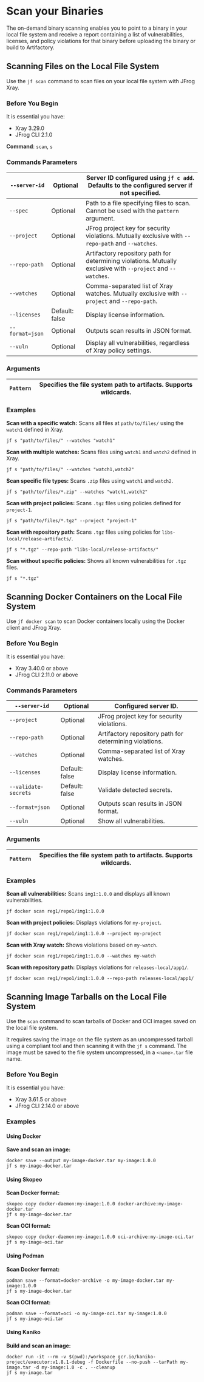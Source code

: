# Scan your Binaries

The on-demand binary scanning enables you to point to a binary in your local file system and receive a report containing a list of vulnerabilities, licenses, and policy violations for that binary before uploading the binary or build to Artifactory.

## Scanning Files on the Local File System

Use the `jf scan` command to scan files on your local file system with JFrog Xray.

### **Before You Begin**

It is essential you have:

* Xray 3.29.0
* JFrog CLI 2.1.0

**Command**: `scan`, `s`

### Commands Parameters

| `--server-id`   | Optional       | Server ID configured using `jf c add`. Defaults to the configured server if not specified.                   |
| --------------- | -------------- | ------------------------------------------------------------------------------------------------------------ |
| `--spec`        | Optional       | Path to a file specifying files to scan. Cannot be used with the `pattern` argument.                         |
| `--project`     | Optional       | JFrog project key for security violations. Mutually exclusive with `--repo-path` and `--watches`.            |
| `--repo-path`   | Optional       | Artifactory repository path for determining violations. Mutually exclusive with `--project` and `--watches`. |
| `--watches`     | Optional       | Comma-separated list of Xray watches. Mutually exclusive with `--project` and `--repo-path`.                 |
| `--licenses`    | Default: false | Display license information.                                                                                 |
| `--format=json` | Optional       | Outputs scan results in JSON format.                                                                         |
| `--vuln`        | Optional       | Display all vulnerabilities, regardless of Xray policy settings.                                             |

### **Arguments**

| `Pattern` | Specifies the file system path to artifacts. Supports wildcards. |
| --------- | ---------------------------------------------------------------- |

### Examples

**Scan with a specific watch:** Scans all files at `path/to/files/` using the `watch1` defined in Xray.

```
jf s "path/to/files/" --watches "watch1"
```

**Scan with multiple watches:** Scans files using `watch1` and `watch2` defined in Xray.

```
jf s "path/to/files/" --watches "watch1,watch2"
```

**Scan specific file types:** Scans `.zip` files using `watch1` and `watch2`.

```
jf s "path/to/files/*.zip" --watches "watch1,watch2"
```

**Scan with project policies:** Scans `.tgz` files using policies defined for `project-1`.

```
jf s "path/to/files/*.tgz" --project "project-1"
```

**Scan with repository path:** Scans `.tgz` files using policies for `libs-local/release-artifacts/`.

```
jf s "*.tgz" --repo-path "libs-local/release-artifacts/"
```

**Scan without specific policies:** Shows all known vulnerabilities for `.tgz` files.

```
jf s "*.tgz"
```

## Scanning Docker Containers on the Local File System

Use `jf docker scan` to scan Docker containers locally using the Docker client and JFrog Xray.

### **Before You Begin**

It is essential you have:

* Xray 3.40.0 or above
* JFrog CLI 2.11.0 or above

### Commands Parameters

| `--server-id`        | Optional       | Configured server ID.                                   |
| -------------------- | -------------- | ------------------------------------------------------- |
| `--project`          | Optional       | JFrog project key for security violations.              |
| `--repo-path`        | Optional       | Artifactory repository path for determining violations. |
| `--watches`          | Optional       | Comma-separated list of Xray watches.                   |
| `--licenses`         | Default: false | Display license information.                            |
| `--validate-secrets` | Default: false | Validate detected secrets.                              |
| `--format=json`      | Optional       | Outputs scan results in JSON format.                    |
| `--vuln`             | Optional       | Show all vulnerabilities.                               |

### **Arguments**

| `Pattern` | Specifies the file system path to artifacts. Supports wildcards. |
| --------- | ---------------------------------------------------------------- |

### **Examples**

**Scan all vulnerabilities:** Scans `img1:1.0.0` and displays all known vulnerabilities.

```
jf docker scan reg1/repo1/img1:1.0.0
```

**Scan with project policies:** Displays violations for `my-project`.

```
jf docker scan reg1/repo1/img1:1.0.0 --project my-project
```

**Scan with Xray watch:** Shows violations based on `my-watch`.

```
jf docker scan reg1/repo1/img1:1.0.0 --watches my-watch
```

**Scan with repository path:** Displays violations for `releases-local/app1/`.

```
jf docker scan reg1/repo1/img1:1.0.0 --repo-path releases-local/app1/
```

## Scanning Image Tarballs on the Local File System

Use the `scan` command to scan tarballs of Docker and OCI images saved on the local file system.

It requires saving the image on the file system as an uncompressed tarball using a compliant tool and then scanning it with the `jf s` command. The image must be saved to the file system uncompressed, in a `<name>.tar` file name.

### **Before You Begin**

It is essential you have:

* Xray 3.61.5 or above
* JFrog CLI 2.14.0 or above

### Examples

#### **Using Docker**

**Save and scan an image:**

```
docker save --output my-image-docker.tar my-image:1.0.0
jf s my-image-docker.tar
```

#### **Using Skopeo**

**Scan Docker format:**

```
skopeo copy docker-daemon:my-image:1.0.0 docker-archive:my-image-docker.tar
jf s my-image-docker.tar
```

**Scan OCI format:**

```
skopeo copy docker-daemon:my-image:1.0.0 oci-archive:my-image-oci.tar
jf s my-image-oci.tar
```

#### **Using Podman**

**Scan Docker format:**

```
podman save --format=docker-archive -o my-image-docker.tar my-image:1.0.0
jf s my-image-docker.tar
```

**Scan OCI format:**

```
podman save --format=oci -o my-image-oci.tar my-image:1.0.0
jf s my-image-oci.tar
```

#### **Using Kaniko**

**Build and scan an image:**

```
docker run -it --rm -v $(pwd):/workspace gcr.io/kaniko-project/executor:v1.8.1-debug -f Dockerfile --no-push --tarPath my-image.tar -d my-image:1.0 -c . --cleanup
jf s my-image.tar
```

